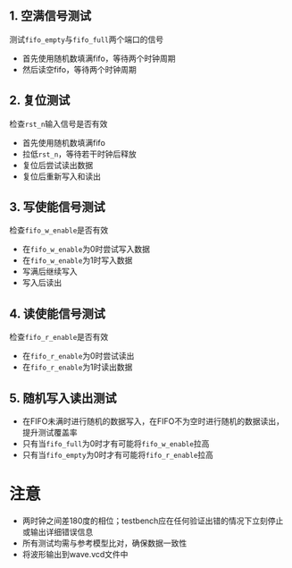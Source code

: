 ## 1. 空满信号测试

测试`fifo_empty`与`fifo_full`两个端口的信号

- 首先使用随机数填满fifo，等待两个时钟周期
- 然后读空fifo，等待两个时钟周期

## 2. 复位测试

检查`rst_n`输入信号是否有效

- 首先使用随机数填满fifo
- 拉低`rst_n`，等待若干时钟后释放
- 复位后尝试读出数据
- 复位后重新写入和读出

## 3. 写使能信号测试

检查`fifo_w_enable`是否有效

- 在`fifo_w_enable`为0时尝试写入数据
- 在`fifo_w_enable`为1时写入数据
- 写满后继续写入
- 写入后读出

## 4. 读使能信号测试

检查`fifo_r_enable`是否有效

- 在`fifo_r_enable`为0时尝试读出
- 在`fifo_r_enable`为1时读出数据

## 5. 随机写入读出测试

- 在FIFO未满时进行随机的数据写入，在FIFO不为空时进行随机的数据读出，提升测试覆盖率
- 只有当`fifo_full`为0时才有可能将`fifo_w_enable`拉高
- 只有当`fifo_empty`为0时才有可能将`fifo_r_enable`拉高

# 注意

- 两时钟之间差180度的相位；testbench应在任何验证出错的情况下立刻停止或输出详细错误信息
- 所有测试均需与参考模型比对，确保数据一致性
- 将波形输出到wave.vcd文件中